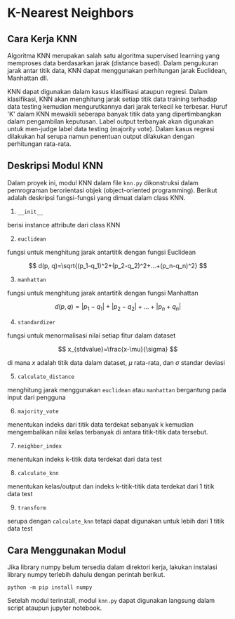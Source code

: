# K-Nearest Neighbors


## Cara Kerja KNN
Algoritma KNN merupakan salah satu algoritma supervised learning yang memproses data berdasarkan jarak (distance based). Dalam pengukuran jarak antar titik data, KNN dapat menggunakan perhitungan jarak Euclidean, Manhattan dll.

KNN dapat digunakan dalam kasus klasifikasi ataupun regresi. Dalam klasifikasi, KNN akan menghitung jarak setiap titik data training terhadap data testing kemudian mengurutkannya dari jarak terkecil ke terbesar. Huruf 'K' dalam KNN mewakili seberapa banyak titik data yang dipertimbangkan dalam pengambilan keputusan. Label output terbanyak akan digunakan untuk men-judge label data testing (majority vote). Dalam kasus regresi dilakukan hal serupa namun penentuan output dilakukan dengan perhitungan rata-rata.

## Deskripsi Modul KNN

Dalam proyek ini, modul KNN dalam file `knn.py` dikonstruksi dalam pemrograman berorientasi objek (object-oriented programming). Berikut adalah deskripsi fungsi-fungsi yang dimuat dalam class KNN.

1. `__init__`

berisi instance attribute dari class KNN

2. `euclidean`

fungsi untuk menghitung jarak antartitik dengan fungsi Euclidean

$$
d(p, q)=\sqrt{(p_1-q_1)^2+(p_2-q_2)^2+...+(p_n-q_n)^2}
$$

3. `manhattan`

fungsi untuk menghitung jarak antartitik dengan fungsi Manhattan

$$
d(p,q)=|p_1-q_1|+|p_2-q_2|+...+|p_n+q_n|
$$

4. `standardizer`

fungsi untuk menormalisasi nilai setiap fitur dalam dataset

$$
x_{stdvalue}=\frac{x-\mu}{\sigma}
$$

di mana $x$ adalah titik data dalam dataset, $\mu$ rata-rata, dan $\sigma$ standar deviasi

5. `calculate_distance`

menghitung jarak menggunakan `euclidean` atau `manhattan` bergantung pada input dari pengguna

6. `majority_vote`

menentukan indeks dari titik data terdekat sebanyak k kemudian mengembalikan nilai kelas terbanyak di antara titik-titik data tersebut.

7. `neighbor_index`

menentukan indeks k-titik data terdekat dari data test

8. `calculate_knn`

menentukan kelas/output dan indeks k-titik-titik data terdekat dari 1 titik data test

9. `transform`

serupa dengan `calculate_knn` tetapi dapat digunakan untuk lebih dari 1 titik data test

## Cara Menggunakan Modul

Jika library numpy belum tersedia dalam direktori kerja, lakukan instalasi library numpy terlebih dahulu dengan perintah berikut.

```
python -m pip install numpy
```
Setelah modul terinstall, modul `knn.py` dapat digunakan langsung dalam script ataupun jupyter notebook.